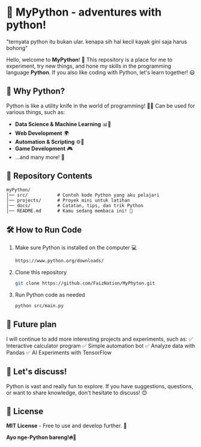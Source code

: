 # 🐍 MyPython - adventures with python!

"ternyata python itu bukan ular. kenapa sih hal kecil kayak gini saja harus bohong"

Hello, welcome to **MyPython**! 🎉
This repository is a place for me to experiment, try new things, and hone my skills in the programming language **Python**. If you also like coding with Python, let's learn together! 😃

## 🌟 Why Python?

Python is like a utility knife in the world of programming! 🔪✨ Can be used for various things, such as:

- **Data Science & Machine Learning** 📊🧠
- **Web Development** 🌍
- **Automation & Scripting** ⚙️🤖
- **Game Development** 🎮
- ...and many more! 🚀

## 📂 Repository Contents

```
myPython/
│── src/           # Contoh kode Python yang aku pelajari
│── projects/      # Proyek mini untuk latihan
│── docs/          # Catatan, tips, dan trik Python
│── README.md      # Kamu sedang membaca ini! 📜
```

## 🛠️ How to Run Code

1. Make sure Python is installed on the computer 💻
   ```sh
   https://www.python.org/downloads/
   ```
2. Clone this repository
   ```sh
   git clone https://github.com/FaizNation/MyPhyton.git
   ```
3. Run Python code as needed
   ```sh
   python src/main.py
   ```

## 🚀 Future plan

I will continue to add more interesting projects and experiments, such as:
✅ Interactive calculator program
✅ Simple automation bot
✅ Analyze data with Pandas
✅ AI Experiments with TensorFlow

## 💬 Let's discuss!

Python is vast and really fun to explore. If you have suggestions, questions, or want to share knowledge, don't hesitate to discuss! 😊

## 📜 License

**MIT License** - Free to use and develop further. 🎯

**Ayo nge-Python bareng!🔥🐍**

